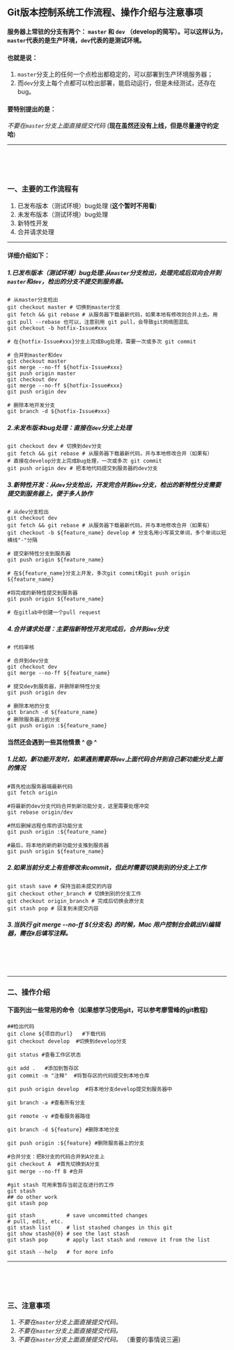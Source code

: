 ## Git版本控制系统工作流程、操作介绍与注意事项



#### 服务器上常驻的分支有两个： `master` 和 `dev` （develop的简写）。可以这样认为，`master`代表的是生产环境，`dev`代表的是测试环境。


#### 也就是说：
1. `master`分支上的任何一个点检出都稳定的，可以部署到生产环境服务器； 
2. 而`dev`分支上每个点都可以检出部署，能启动运行，但是未经测试，还存在bug。


#### 要特别提出的是： 

_不要在`master`分支上面直接提交代码_   (**现在虽然还没有上线，但是尽量遵守约定哈**)



---

     
<br>
<br>
<br>

### 一、主要的工作流程有

1. 已发布版本（测试环境）bug处理 (**这个暂时不用看**)
1. 未发布版本（测试环境）bug处理
1. 新特性开发
1. 合并请求处理
 
---
#### 详细介绍如下：    

##### 1.已发布版本（测试环境）bug处理:从`master`分支检出，处理完成后双向合并到`master`和`dev`，检出的分支不提交到服务器。

    # 从master分支检出
    git checkout master # 切换到master分支
    git fetch && git rebase # 从服务器下载最新代码，如果本地有修改则合并上去。用 git pull --rebase 也可以，注意别用 git pull，会导致git网络图混乱
    git checkout -b hotfix-Issue#xxx 
    
    # 在{hotfix-Issue#xxx}分支上完成Bug处理，需要一次或多次 git commit
    
    # 合并到master和dev
    git checkout master
    git merge --no-ff ${hotfix-Issue#xxx}
    git push origin master
    git checkout dev
    git merge --no-ff ${hotfix-Issue#xxx}
    git push origin dev
    
    # 删除本地开发分支
    git branch -d ${hotfix-Issue#xxx}

##### 2.未发布版本bug处理：直接在`dev`分支上处理

    git checkout dev # 切换到dev分支
    git fetch && git rebase # 从服务器下载最新代码，并与本地修改合并（如果有）
    # 直接在develop分支上完成Bug处理，一次或多次 git commit
    git push origin dev # 把本地代码提交到服务器的dev分支
    

##### 3.新特性开发：从`dev`分支检出，开发完合并到`dev`分支，检出的新特性分支需要提交到服务器上，便于多人协作

    # 从dev分支检出
    git checkout dev
    git fetch && git rebase # 从服务器下载最新代码，并与本地修改合并（如果有）
    git checkout -b ${feature_name} develop # 分支名用小写英文单词，多个单词以短横线"-"分隔 

    # 提交新特性分支到服务器
    git push origin ${feature_name}

    # 在${feature_name}分支上开发，多次git commit和git push origin ${feature_name}

    #将完成的新特性提交到服务器
    git push origin ${feature_name} 

    # 在gitlab中创建一个pull request
    
##### 4.合并请求处理：主要指新特性开发完成后，合并到`dev`分支

    # 代码审核

    # 合并到dev分支
    git checkout dev
    git merge --no-ff ${feature_name}  

    # 提交dev到服务器，并删除新特性分支
    git push origin dev

    # 删除本地的分支
    git branch -d ${feature_name}
    # 删除服务器上的分支
    git push origin :${feature_name} 


#### 当然还会遇到一些其他情景 ^ @ ^

##### 1.比如，新功能开发时，如果遇到需要将`dev`上面代码合并到自己新功能分支上面的情况

    #首先检出服务器端最新代码
    git fetch origin

    #将最新的dev分支代码合并到新功能分支，这里需要处理冲突
    git rebase origin/dev

	#然后删掉远程仓库的该功能分支
	git push origin :${feature_name}

	#最后，将本地的新的新功能分支推到服务器
	git push origin ${feature_name}
	
##### 2.如果当前分支上有些修改未commit，但此时需要切换到别的分支上工作

	git stash save # 保持当前未提交的内容
	git checkout other_branch # 切换到别的分支工作
	git checkout origin_branch # 完成后切换会原分支
	git stash pop # 回复到未提交内容
	
	
##### 3.当执行 git merge --no-ff ${分支名} 的时候，Mac 用户控制台会跳出Vi编辑器，需在`#`后填写注释。
     
<br>
<br>
<br>

---

### 二、操作介绍

####  下面列出一些常用的命令（如果想学习使用git，可以参考廖雪峰的git教程)

	##检出代码
	git clone ${项目的url}   #下载代码
	git checkout develop  #切换到develop分支

	git status #查看工作区状态

	git add .   #添加到暂存区
	git commit -m "注释"  #将暂存区的代码提交到本地仓库

	git push origin develop  #将本地分支develop提交到服务器中

	git branch -a #查看所有分支

	git remote -v #查看服务器路径

	git branch -d ${feature} #删除本地分支

	git push origin :${feature} #删除服务器上的分支

	#合并分支：把B分支的代码合并到A分支上
	git checkout A  #首先切换到A分支
	git merge --no-ff B #合并

	#git stash 可用来暂存当前正在进行的工作
	git stash
	## do other work
	git stash pop
	
	git stash          # save uncommitted changes
	# pull, edit, etc.
	git stash list     # list stashed changes in this git
	git show stash@{0} # see the last stash 
	git stash pop      # apply last stash and remove it from the list

	git stash --help   # for more info
	
	
---


     
<br>
<br>
<br>


### 三、注意事项
1. _不要在`master`分支上面直接提交代码。_
2. _不要在`master`分支上面直接提交代码。_
3. _不要在`master`分支上面直接提交代码。_ （重要的事情说三遍)
    
    




 